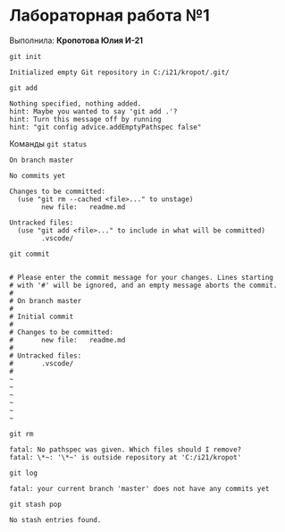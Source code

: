 # Лабораторная работа №1

Выполнила: **Кропотова Юлия И-21**



`git init`
```
Initialized empty Git repository in C:/i21/kropot/.git/
```

`git add`
```
Nothing specified, nothing added.
hint: Maybe you wanted to say 'git add .'?      
hint: Turn this message off by running
hint: "git config advice.addEmptyPathspec false"
```

Команды `git status`



```
On branch master

No commits yet

Changes to be committed:
  (use "git rm --cached <file>..." to unstage)
        new file:   readme.md

Untracked files:
  (use "git add <file>..." to include in what will be committed)
        .vscode/
```        
`git commit`
```

# Please enter the commit message for your changes. Lines starting
# with '#' will be ignored, and an empty message aborts the commit.
#
# On branch master
#
# Initial commit
#
# Changes to be committed:
#       new file:   readme.md
#
# Untracked files:
#       .vscode/
#
~
~
~
~
~
~
```

`git rm`

```
fatal: No pathspec was given. Which files should I remove?
fatal: \*~: '\*~' is outside repository at 'C:/i21/kropot'
```

`git log`

```
fatal: your current branch 'master' does not have any commits yet
```

`git stash pop`
```
No stash entries found.
```

